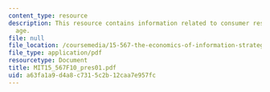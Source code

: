 ```yaml
---
content_type: resource
description: This resource contains information related to consumer resale in a digital
  age.
file: null
file_location: /coursemedia/15-567-the-economics-of-information-strategy-structure-and-pricing-fall-2010/a63fa1a9d4a8c7315c2b12caa7e957fc_MIT15_567F10_pres01.pdf
file_type: application/pdf
resourcetype: Document
title: MIT15_567F10_pres01.pdf
uid: a63fa1a9-d4a8-c731-5c2b-12caa7e957fc
---
```


